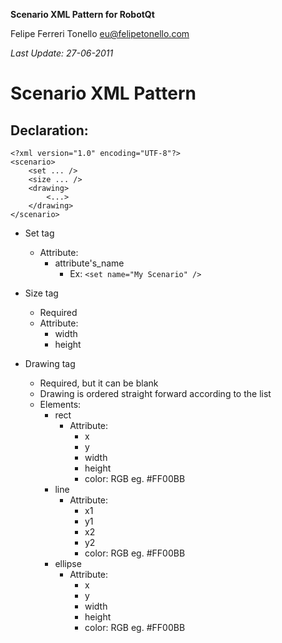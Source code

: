 **Scenario XML Pattern for RobotQt**

Felipe Ferreri Tonello <eu@felipetonello.com>

_Last Update: 27-06-2011_


# Scenario XML Pattern #

## Declaration: ##

```
<?xml version="1.0" encoding="UTF-8"?>
<scenario>
	<set ... />
	<size ... />
	<drawing>
		<...>
	</drawing>
</scenario>
```

  * Set tag
    * Attribute:
      * attribute's\_name
        * Ex: `<set name="My Scenario" />`

  * Size tag
    * Required
    * Attribute:
      * width
      * height

  * Drawing tag
    * Required, but it can be blank
    * Drawing is ordered straight forward according to the list
    * Elements:
      * rect
        * Attribute:
          * x
          * y
          * width
          * height
          * color: RGB eg. #FF00BB
      * line
        * Attribute:
          * x1
          * y1
          * x2
          * y2
          * color: RGB eg. #FF00BB
      * ellipse
        * Attribute:
          * x
          * y
          * width
          * height
          * color: RGB eg. #FF00BB


